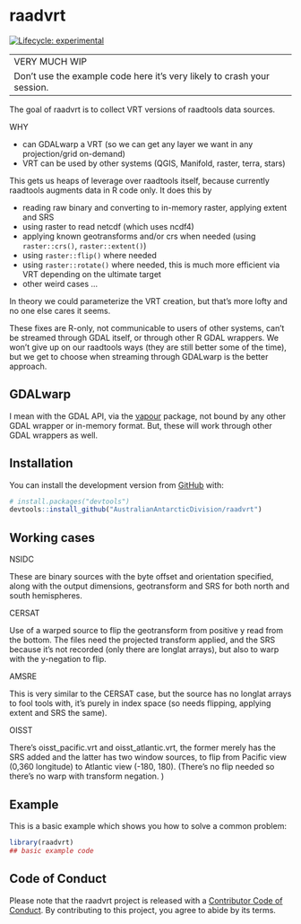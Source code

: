 
<!-- README.md is generated from README.Rmd. Please edit that file -->

# raadvrt

<!-- badges: start -->

[![Lifecycle:
experimental](https://img.shields.io/badge/lifecycle-experimental-orange.svg)](https://www.tidyverse.org/lifecycle/#experimental)
<!-- badges: end -->

|                                                                         |
| :---------------------------------------------------------------------- |
| VERY MUCH WIP                                                           |
| Don’t use the example code here it’s very likely to crash your session. |

The goal of raadvrt is to collect VRT versions of raadtools data
sources.

WHY

  - can GDALwarp a VRT (so we can get any layer we want in any
    projection/grid on-demand)
  - VRT can be used by other systems (QGIS, Manifold, raster, terra,
    stars)

This gets us heaps of leverage over raadtools itself, because currently
raadtools augments data in R code only. It does this by

  - reading raw binary and converting to in-memory raster, applying
    extent and SRS
  - using raster to read netcdf (which uses ncdf4)
  - applying known geotransforms and/or crs when needed (using
    `raster::crs()`, `raster::extent()`)
  - using `raster::flip()` where needed
  - using `raster::rotate()` where needed, this is much more efficient
    via VRT depending on the ultimate target
  - other weird cases …

In theory we could parameterize the VRT creation, but that’s more lofty
and no one else cares it seems.

These fixes are R-only, not communicable to users of other systems,
can’t be streamed through GDAL itself, or through other R GDAL
wrappers. We won’t give up on our raadtools ways (they are still better
some of the time), but we get to choose when streaming through GDALwarp
is the better approach.

## GDALwarp

I mean with the GDAL API, via the
[vapour](https://CRAN.r-project.org/package=vapour) package, not bound
by any other GDAL wrapper or in-memory format. But, these will work
through other GDAL wrappers as well.

## Installation

You can install the development version from
[GitHub](https://github.com/) with:

``` r
# install.packages("devtools")
devtools::install_github("AustralianAntarcticDivision/raadvrt")
```

## Working cases

NSIDC

These are binary sources with the byte offset and orientation specified,
along with the output dimensions, geotransform and SRS for both north
and south hemispheres.

CERSAT

Use of a warped source to flip the geotransform from positive y read
from the bottom. The files need the projected transform applied, and the
SRS because it’s not recorded (only there are longlat arrays), but also
to warp with the y-negation to flip.

AMSRE

This is very similar to the CERSAT case, but the source has no longlat
arrays to fool tools with, it’s purely in index space (so needs
flipping, applying extent and SRS the same).

OISST

There’s oisst\_pacific.vrt and oisst\_atlantic.vrt, the former merely
has the SRS added and the latter has two window sources, to flip from
Pacific view (0,360 longitude) to Atlantic view (-180, 180). (There’s no
flip needed so there’s no warp with transform negation. )

## Example

This is a basic example which shows you how to solve a common problem:

``` r
library(raadvrt)
## basic example code
```

## Code of Conduct

Please note that the raadvrt project is released with a [Contributor
Code of
Conduct](https://contributor-covenant.org/version/2/0/CODE_OF_CONDUCT.html).
By contributing to this project, you agree to abide by its terms.
